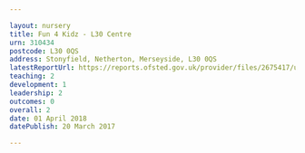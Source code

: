 ```yaml
---

layout: nursery
title: Fun 4 Kidz - L30 Centre
urn: 310434
postcode: L30 0QS
address: Stonyfield, Netherton, Merseyside, L30 0QS
latestReportUrl: https://reports.ofsted.gov.uk/provider/files/2675417/urn/310434.pdf
teaching: 2
development: 1
leadership: 2
outcomes: 0
overall: 2
date: 01 April 2018 
datePublish: 20 March 2017

---
```

